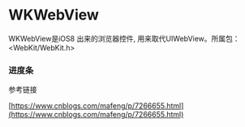 # WKWebView

WKWebView是iOS8 出来的浏览器控件, 用来取代UIWebView。所属包：&lt;WebKit/WebKit.h&gt;

### 进度条





参考链接

[https://www.cnblogs.com/mafeng/p/7266655.html](https://www.cnblogs.com/mafeng/p/7266655.html)

